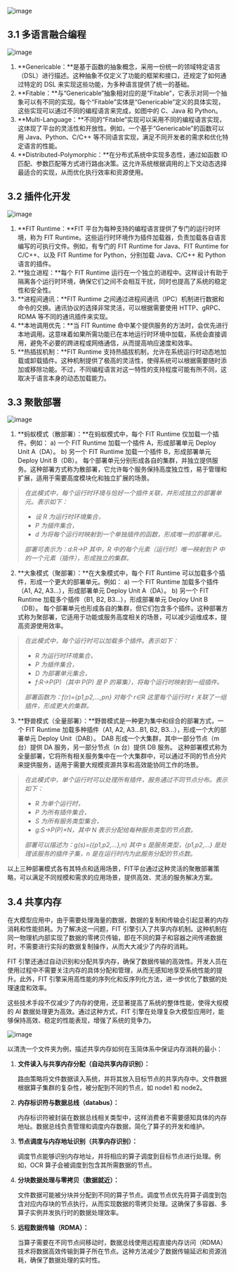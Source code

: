 ![image](../resources/model-engine-technical-white-paper/3%20fit/overall.png)

## 3.1 多语言融合编程

![image](../resources/model-engine-technical-white-paper/3%20fit/multi-language.png)

1. **​Genericable：​**是基于函数的抽象概念，采用一份统一的领域特定语言（DSL）进行描述。这种抽象不仅定义了功能的框架和接口，还规定了如何通过特定的 DSL 来实现这些功能，为多种语言提供了统一的基础。
2. **​Fitable：​**与“Genericable”抽象相对应的是“Fitable”，它表示对同一个抽象可以有不同的实现。每个“Fitable”实体是“Genericable”定义的具体实现，这些实现可以通过不同的编程语言来完成，如图中的 C、Java 和 Python。
3. **​Multi-Language：​**不同的“Fitable”实现可以采用不同的编程语言实现，这体现了平台的灵活性和开放性。例如，一个基于“Genericable”的函数可以用 Java、Python、C/C++ 等不同语言实现，满足不同开发者的需求和优化特定语言的性能。
4. **​Distributed-Polymorphic：​**在分布式系统中实现多态性，通过如函数 ID 匹配、参数匹配等方式进行路由决策。这允许系统根据调用的上下文动态选择最适合的实现，从而优化执行效率和资源使用。

## 3.2 插件化开发

![image](../resources/model-engine-technical-white-paper/3%20fit/plugin.png)

1. **​FIT Runtime：​**FIT 平台为每种支持的编程语言提供了专门的运行时环境，称为 FIT Runtime。这些运行时环境作为插件加载器，负责加载各自语言编写的可执行文件。例如，有专门的 FIT Runtime for Java、FIT Runtime for C/C++、以及 FIT Runtime for Python，分别加载 Java、C/C++ 和 Python 语言的插件。
2. **​独立进程：​**每个 FIT Runtime 运行在一个独立的进程中。这样设计有助于隔离各个运行时环境，确保它们之间不会相互干扰，同时也提高了系统的稳定性和安全性。
3. **​进程间通讯：​**FIT Runtime 之间通过进程间通讯（IPC）机制进行数据和命令的交换。通讯协议的选择非常灵活，可以根据需要使用 HTTP、gRPC、RDMA 等不同的通讯插件来实现。
4. **​本地调用优先：​**当 FIT Runtime 命中某个提供服务的方法时，会优先进行本地调用。这意味着如果所需功能已在本地运行时环境中加载，系统会直接调用，避免不必要的跨进程或网络通信，从而提高响应速度和效率。
5. **​热插拔机制：​**FIT Runtime 支持热插拔机制，允许在系统运行时动态地加载或卸载插件。这种机制提供了极高的灵活性，使得系统可以根据需要随时添加或移除功能。不过，不同编程语言对这一特性的支持程度可能有所不同，这取决于语言本身的动态加载能力。

## 3.3 聚散部署

![image](../resources/model-engine-technical-white-paper/3%20fit/micro-mono-deploy.png)

1. **​蚂蚁模式（散部署）：​**在蚂蚁模式中，每个 FIT Runtime 仅加载一个插件。例如：
   a) 一个 FIT Runtime 加载一个插件 A，形成部署单元 Deploy Unit A（DA）。
   b) 另一个 FIT Runtime 加载一个插件 B，形成部署单元 Deploy Unit B（DB）。
   每个部署单元分别形成各自的集群，并独立提供服务。这种部署方式称为散部署，它允许每个服务保持高度独立性，易于管理和扩展，适用于需要高度模块化和独立扩展的场景。

> *在此模式中，每个运行时环境与恰好一个插件关联，并形成独立的部署单元。表示如下：*
>
> - *设 R 为运行时环境集合，*
> - *P 为插件集合，*
> - *d 为将每个运行时映射到一个单独插件的函数，形成唯一的部署单元。*
>
> *部署可表示为：d:R→P*
> *其中，R 中的每个元素（运行时）唯一映射到  P 中的一个元素（插件），形成独立的集群。*

2. **​大象模式（聚部署）：​**在大象模式中，每个 FIT Runtime 可以加载多个插件，形成一个更大的部署单元。例如：
   a) 一个 FIT Runtime 加载多个插件（A1, A2, A3...），形成部署单元 Deploy Unit A（DA）。
   b) 另一个 FIT Runtime 加载多个插件（B1, B2, B3...），形成部署单元 Deploy Unit B（DB）。
   每个部署单元也形成各自的集群，但它们包含多个插件。这种部署方式称为聚部署，它适用于功能或服务高度相关的场景，可以减少运维成本，提高资源使用效率。

> *在此模式中，每个运行时可以加载多个插件。表示如下：*
>
> - *R 为运行时环境集合，*
> - *P 为插件集合，*
> - *D 为部署单元集合，*
> - *f:R→P(P)（其中 P(P) 是 P 的幂集），将每个运行时映射到一组插件。*
>
> *部署函数为：f(r)={p1,p2,...,pn} 对每个 r∈R*
> *这里每个运行时 r 关联了一组插件，形成更大的集群。*

3. **​野兽模式（全量部署）：​**野兽模式是一种更为集中和综合的部署方式，一个 FIT Runtime 加载多种插件（A1, A2, A3...B1, B2, B3...），形成一个大的部署单元 Deploy Unit（DAB）。
   DAB 形成一个大集群，其中一部分节点（m 台）提供 DA 服务，另一部分节点（n 台）提供 DB 服务。
   这种部署模式称为全量部署，它将所有相关服务集中在一个大集群中，可以通过不同的节点分片来提供服务，适用于需要大规模资源共享和高效能协同工作的场景。

> *在此模式中，单个运行时可以处理所有插件，服务通过不同节点分布。表示如下：*
>
> - *R 为单个运行时，*
> - *P 为所有插件集合，*
> - *S 为所有服务类型集合，*
> - *g:S→P(P)×N，其中 N 表示分配给每种服务类型的节点数。*
>
> *部署可以描述为：g(s)=({p1,p2,...},n) 其中 s 是服务类型，{p1,p2,...} 是处理该服务的插件子集，n 是在运行时内为此服务分配的节点数。*

以上三种部署模式各有其特点和适用场景，FIT平台通过这种灵活的聚散部署策略，可以满足不同规模和需求的应用场景，提供高效、灵活的服务解决方案。

## 3.4 共享内存

在大模型应用中，由于需要处理海量的数据，数据的复制和传输会引起显著的内存消耗和性能损耗。为了解决这一问题，FIT 引擎引入了共享内存机制。这种机制在同一物理机内部实现了数据的零拷贝传输，即在不同的算子和容器之间传递数据时，不需要进行实际的数据复制操作，从而大大减少了内存的消耗。

FIT 引擎还通过自动识别和分配共享内存，确保了数据传输的高效性。开发人员在使用过程中不需要关注内存的具体分配和管理，从而无感知地享受系统性能的提升。此外，FIT 引擎采用高性能的序列化和反序列化方法，进一步优化了数据的处理速度和效率。

这些技术手段不仅减少了内存的使用，还显著提高了系统的整体性能，使得大规模的 AI 数据处理更为高效。通过这种方式，FIT 引擎在处理复杂大模型应用时，能够保持高效、稳定的性能表现，增强了系统的竞争力。

![image](../resources/model-engine-technical-white-paper/3%20fit/shared-memory.png)

以清洗一个文件夹为例，描述共享内存如何在玉简体系中保证内存消耗的最小：

1. **文件读入与共享内存分配（自动共享内存识别）：**

   路由策略将文件数据读入系统，并将其放入目标节点的共享内存中。文件数据根据算子集群的复杂性，被分配到不同的节点，如 node1 和 node2。
2. **内存标识符与数据总线（databus）：**

   内存标识符被封装在数据总线相关类型中，这样消费者不需要感知具体的内存地址。数据总线负责管理和调度内存数据，简化了算子的开发和维护。
3. **节点调度与内存地址识别（共享内存识别）：**

   调度节点能够识别内存地址，并将相应的算子调度到目标节点进行处理。例如，OCR 算子会被调度到包含其所需数据的节点。
4. **分块数据处理与零拷贝（数据就近）：**

   文件数据可能被分块并分配到不同的算子节点。调度节点优先将算子调度到包含对应内存块的节点执行，从而实现数据的零拷贝处理。这确保了多容器、多算子实例并发执行时的数据处理效率。
5. **远程数据传输（RDMA）：**

   当算子需要在不同节点间移动时，数据总线使用远程直接内存访问（RDMA）技术将数据高效传输到算子所在节点。这种方法减少了数据传输延迟和资源消耗，确保了数据处理的实时性。

